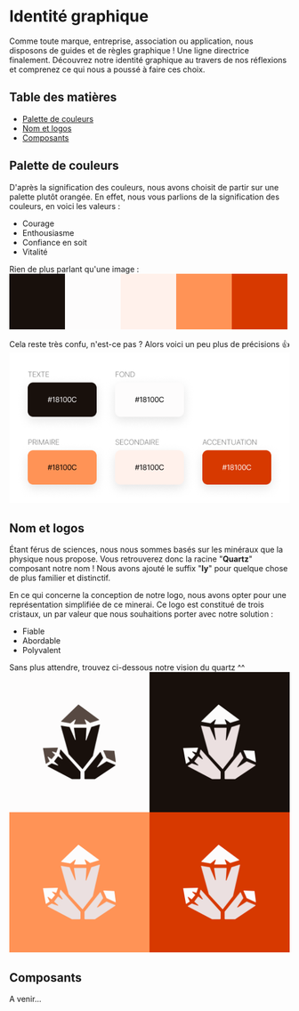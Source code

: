 # Identité graphique
Comme toute marque, entreprise, association ou application, nous disposons de guides et de règles graphique ! Une ligne directrice finalement.
Découvrez notre identité graphique au travers de nos réflexions et comprenez ce qui nous a poussé à faire ces choix.

## Table des matières
- [Palette de couleurs](#palette-de-couleurs)
- [Nom et logos](#nom-et-logos)
- [Composants](#composants)

## Palette de couleurs
D'après la signification des couleurs, nous avons choisit de partir sur une palette plutôt orangée.
En effet, nous vous parlions de la signification des couleurs, en voici les valeurs :
- Courage
- Enthousiasme
- Confiance en soit
- Vitalité

Rien de plus parlant qu'une image :
![palette](brand_identity/palet.png)

Cela reste très confu, n'est-ce pas ?
Alors voici un peu plus de précisions 👍
![palette détaillée](brand_identity/detailed-palet.png)

## Nom et logos
Étant férus de sciences, nous nous sommes basés sur les minéraux que la physique nous propose.
Vous retrouverez donc la racine "**Quartz**" composant notre nom ! Nous avons ajouté le suffix "**ly**" pour quelque chose de plus familier et distinctif.

En ce qui concerne la conception de notre logo, nous avons opter pour une représentation simplifiée de ce minerai.
Ce logo est constitué de trois cristaux, un par valeur que nous souhaitions porter avec notre solution :
- Fiable
- Abordable
- Polyvalent

Sans plus attendre, trouvez ci-dessous notre vision du quartz ^^
![logos](brand_identity/logo-variations.png)

## Composants
A venir...